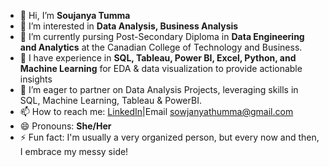 - 👋 Hi, I’m **Soujanya Tumma**
- 👀 I’m interested in **Data Analysis, Business Analysis**
- 🌱 I’m currently pursing Post-Secondary Diploma in **Data Engineering and Analytics** at the Canadian College of Technology and Business.
- 💼 I have experience in **SQL, Tableau, Power BI, Excel, Python, and Machine Learning** for EDA & data visualization to provide actionable insights
- 💞️ I’m eager to partner on Data Analysis Projects, leveraging skills in SQL, Machine Learning, Tableau & PowerBI.
- 📫 How to reach me: [LinkedIn](https://www.linkedin.com/in/soujanyatumma/)|Email sowjanyathumma@gmail.com
- 😄 Pronouns: **She/Her**
- ⚡ Fun fact: I'm usually a very organized person, but every now and then, I embrace my messy side!






